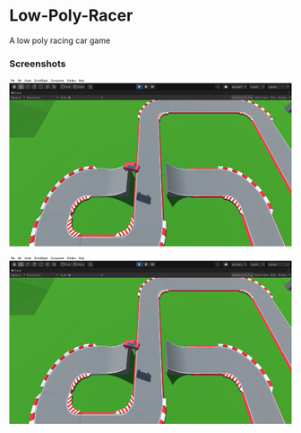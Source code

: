 # Low-Poly-Racer
A low poly racing car game

### Screenshots
<p float="left">
<img src = "Race1.png" height=300>
</p>

<p float="left">
<img src = "Race1.png" height=300>
</p>
